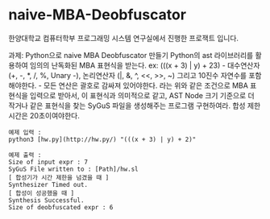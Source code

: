# naive-MBA-Deobfuscator
한양대학교 컴퓨터학부 프로그래밍 시스템 연구실에서 진행한 프로잭트 입니다.

과제: Python으로 naive MBA Deobfuscator 만들기
    Python의 ast 라이브러리를 활용하여 임의의 난독화된 MBA 표현식을 받는다. ex: (((x + 3) | y) + 23)
      - 대수연산자 (+, -, *, /, %, Unary -), 논리연산자 (|, &, ^, <<, >>, ~) 그리고 10진수 자연수를 포함해야한다.
      - 모든 연산은 괄호로 감싸져 있어야한다.
    라는 위와 같은 조건으로 MBA 표현식을 입력으로 받아서, 이 표현식과 의미적으로 같고, AST Node 크기 기준으로 더 작거나 같은 표현식을 찾는 SyGuS 파일을 생성해주는 프로그램 구현하여라. 
    합성 제한 시간은 20초이여야한다.
    
    예제 입력 :
    python3 [hw.py](http://hw.py/) "(((x + 3) | y) + 2)"
    
    예제 출력 :
    Size of input expr : 7
    SyGuS File written to : [Path]/hw.sl
    [ 합성기가 시간 제한을 넘겼을 때 ]
    Synthesizer Timed out.
    [ 합성이 성공했을 때 ]
    Synthesis Successful.
    Size of deobfuscated expr : 6
